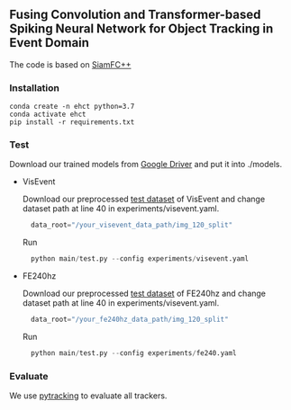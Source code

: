 ##  Fusing Convolution and Transformer-based Spiking Neural Network for Object Tracking in Event Domain
 
The code is based on [SiamFC++](https://github.com/MegviiDetection/video_analyst) 

### Installation

```
conda create -n ehct python=3.7
conda activate ehct
pip install -r requirements.txt
```

### Test

Download our trained models from [Google Driver](https://drive.google.com/drive/folders/1KwTM4lbSIi-k6hYQwum4Ty_5zIos6K9K?usp=sharing) and put it into ./models.

- VisEvent

  Download our preprocessed [test dataset](https://drive.google.com/drive/folders/1KwTM4lbSIi-k6hYQwum4Ty_5zIos6K9K?usp=sharing) of VisEvent and  change dataset path at line 40 in experiments/visevent.yaml.

  ```python
    data_root="/your_visevent_data_path/img_120_split"
  ```  

  Run

  ```python
    python main/test.py --config experiments/visevent.yaml
  ``` 

- FE240hz

  Download our preprocessed [test dataset](https://drive.google.com/drive/folders/1KwTM4lbSIi-k6hYQwum4Ty_5zIos6K9K?usp=sharing) of FE240hz and  change dataset path at line 40 in experiments/visevent.yaml.

  ```python
    data_root="/your_fe240hz_data_path/img_120_split"
  ```  

  Run

  ```python
    python main/test.py --config experiments/fe240.yaml
  ``` 

### Evaluate
We use [pytracking](https://github.com/chenxin-dlut/TransT/blob/main/pytracking) to evaluate all trackers. 